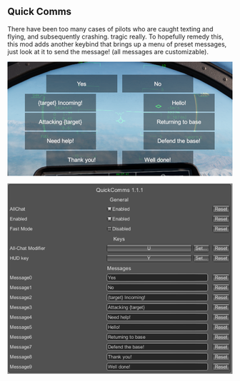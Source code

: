 ## Quick Comms

There have been too many cases of pilots who are caught texting and flying, and subsequently crashing. tragic really. To hopefully remedy this, this mod adds another keybind that brings up a menu of preset messages, just look at it to send the message! (all messages are customizable).

![image](https://github.com/nikkorap/NuclearMods/blob/7626f0ee69c27f73d921fa119cdd63789a13cbe8/clientside%2C%20QOL%2C%20accessibility/QuickComms/image.png)

![image2](https://github.com/nikkorap/NuclearMods/blob/e87783afbabcc7f2d717d5fa7c3019b4434be944/clientside%2C%20QOL%2C%20accessibility/QuickComms/image2.png)
